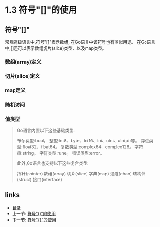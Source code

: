 # 1.3 符号"[]"的使用

## 符号"[]"

常规高级语言中,符号"[]"表示数组, 在Go语言中该符号也有类似用途。
在Go语言中,[]还可以表示数组切片(slice)类型，以及map类型。

### 数组(array)定义
### 切片(slice)定义
### map定义
### 随机访问

### 值类型

> Go语言内置以下这些基础类型:
> 
> 布尔类型:bool。
> 整型:int8、byte、int16、int、uint、uintptr等。 
> 浮点类型:float32、float64。
> 复数类型:complex64、complex128。 
> 字符串:string。
> 字符类型:rune。
> 错误类型:error。
> 
> 此外,Go语言也支持以下这些复合类型: 
> 
> 指针(pointer)
> 数组(array)
> 切片(slice)
> 字典(map)
> 通道(chan)
> 结构体(struct) 
> 接口(interface)


## links
  * [目录](<preface.md>)
  * 上一节: [符号"()"的使用](<01.2.md>)
  * 下一节: [符号"{}"的使用](<01.4.md>)
